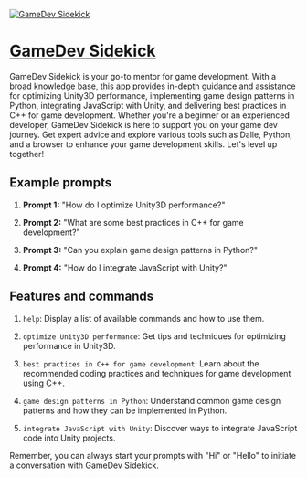 [![GameDev Sidekick](https://files.oaiusercontent.com/file-FP6JYlJiyghZzJSm7lSK1ffY?se=2123-10-18T20%3A35%3A52Z&sp=r&sv=2021-08-06&sr=b&rscc=max-age%3D31536000%2C%20immutable&rscd=attachment%3B%20filename%3Df4d926cc-41e3-42cf-ac78-547c90085b54.png&sig=qvDwiq5Y6prgZayrUXUZIbTb9Hjfzym2ozQlaTgHk84%3D)](https://chat.openai.com/g/g-oxJDln9qa-gamedev-sidekick)

# [GameDev Sidekick](https://chat.openai.com/g/g-oxJDln9qa-gamedev-sidekick)

GameDev Sidekick is your go-to mentor for game development. With a broad knowledge base, this app provides in-depth guidance and assistance for optimizing Unity3D performance, implementing game design patterns in Python, integrating JavaScript with Unity, and delivering best practices in C++ for game development. Whether you're a beginner or an experienced developer, GameDev Sidekick is here to support you on your game dev journey. Get expert advice and explore various tools such as Dalle, Python, and a browser to enhance your game development skills. Let's level up together!

## Example prompts

1. **Prompt 1:** "How do I optimize Unity3D performance?"

2. **Prompt 2:** "What are some best practices in C++ for game development?"

3. **Prompt 3:** "Can you explain game design patterns in Python?"

4. **Prompt 4:** "How do I integrate JavaScript with Unity?"

## Features and commands

1. `help`: Display a list of available commands and how to use them.

2. `optimize Unity3D performance`: Get tips and techniques for optimizing performance in Unity3D.

3. `best practices in C++ for game development`: Learn about the recommended coding practices and techniques for game development using C++.

4. `game design patterns in Python`: Understand common game design patterns and how they can be implemented in Python.

5. `integrate JavaScript with Unity`: Discover ways to integrate JavaScript code into Unity projects.

Remember, you can always start your prompts with "Hi" or "Hello" to initiate a conversation with GameDev Sidekick.